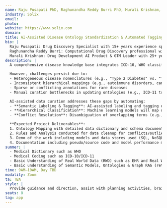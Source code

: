 ```yaml
---
name: Raju Pusapati PhD, Raghunandha Reddy Burri PhD, Murali Krishnam, Justin Eldridge
industry: Solix
email: 
photo:
website: https://www.solix.com
domain: 
title: AI-Assisted Disease Ontology Standardization & Automated Tagging
bio: |
  Raju Pusapati: Drug Discovery Specialist with 15+ years experience spanning across basic, translational and clinical cancer research  
  Raghunandha Reddy Burri: Computational Drug Discovery professional with 15+ years experience working with Academia & Pharma industry  
  Murali Krishnam: Drug Development AI Product & GTM Leader with 25+ years experience of successful product launch, commercialization and exit
description: |
  A comprehensive disease knowledge base integrates ICD-10, WHO classifications, MeSH terms, and rare disease registries to enable standardizing disease definitions including subtypes, phenotypic variations and evolving classifications; and reduces ambiguity in electronic health records (EHRs), genomic studies, and real-world evidence (RWE) analysis.

  However, challenges persist due to:
  - Heterogeneous disease nomenclatures (e.g., "Type 2 Diabetes" vs. "T2DM" vs. "NIDDM")
  - Inconsistent hierarchical mappings (e.g., autoimmune disorders, cancer subtypes)
  - Sparse or conflicting annotations for rare diseases
  - Manual curation bottlenecks in updating ontologies (e.g., ICD-11 transitions)

  AI-assisted data curation addresses these gaps by automating:
  - **Semantic Labeling & Tagging**: AI-assisted labeling and tagging of disease names, synonyms, and subtypes from unstructured text (EHRs, literature) helps organize data and automate repetitive Human-in-the-Loop feedback. Additionally, AI-driven data sampling for model training will overcome class imbalance and scarcity of labeled data.
  - **Hierarchical Classification**: Machine learning models will map diseases to standard ontologies (ICD, SNOMED, MONDO) and infer subtype relationships.
  - **Conflict Resolution**: Disambiguation of overlapping terms (e.g., "ALS" as amyotrophic lateral sclerosis vs. Advanced Life Support).

  **Expected Project Deliverables**:
  1. Ontology Mapping with detailed data dictionary and schema documentation  
  2. Rules and Analysis conducted for data cleanup for conflicts/outliers  
  3. Demo of the work including models and data stores used (SQL, NoSQL, Vector DB), architecture stack, and training methodology  
  4. Documentation including pseudo/source code and model performance metrics (precision, recall, F1-score) for semantic labeling and hierarchical classification
summer: |
  - Medical Dictionary such as WHO
  - Medical Coding such as ICD-10/ICD-11
  - Basic Understanding of Real World Data (RWD) such as EHR and Real World Evidence (RWE)
  - Basic understanding of Semantic Models, Ontologies & Graph RAG (retrieval augmented generation using graph databases)
time: 9AM–10AM, Day TBD
modality: Zoom
ta: TBA
style: |
  Provide guidance and direction, assist with planning activities, brainstorm with approaches for problem solving, evangelize and quantify the benefits/impact
seats: 8
tag: app
---
```

